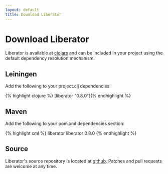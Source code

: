 ```yaml
---
layout: default
title: Download Liberator
---
```


# Download Liberator

Liberator is available at [clojars](http://www.clojars.org) and can be
included in your project using the default dependency resolution
mechanism.

## Leiningen

Add the following to your project.clj dependencies:

{% highlight clojure %}
[liberator "0.8.0"]{% endhighlight %}

## Maven

Add the following to your pom.xml dependencies section:

{% highlight xml %}
<dependency>
    <groupId>liberator</groupId>
    <artifactId>liberator</artifactId>
    <version>0.8.0</version>
</dependency>
{% endhighlight %}

## Source

Liberator's source repository is located at
[github](https://github.com/clojure-liberator/liberator/). Patches and
pull requests are welcome at any time.
